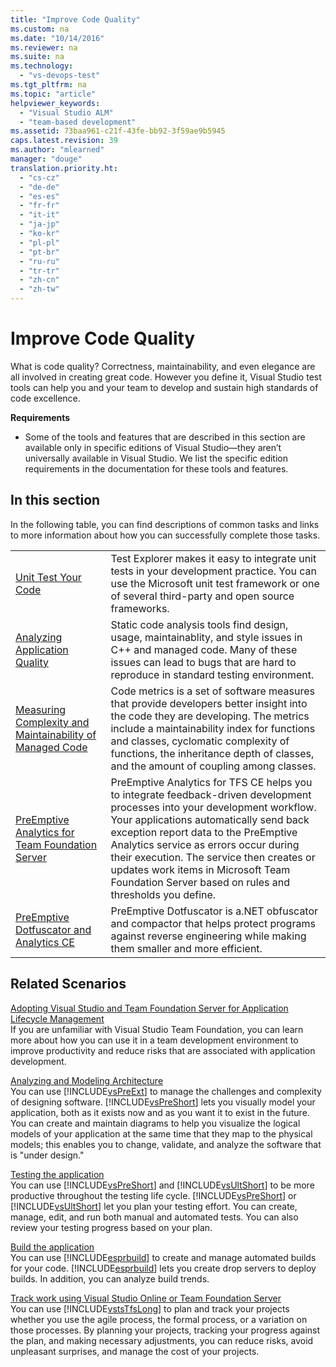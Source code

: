 ```yaml
---
title: "Improve Code Quality"
ms.custom: na
ms.date: "10/14/2016"
ms.reviewer: na
ms.suite: na
ms.technology: 
  - "vs-devops-test"
ms.tgt_pltfrm: na
ms.topic: "article"
helpviewer_keywords: 
  - "Visual Studio ALM"
  - "team-based development"
ms.assetid: 73baa961-c21f-43fe-bb92-3f59ae9b5945
caps.latest.revision: 39
ms.author: "mlearned"
manager: "douge"
translation.priority.ht: 
  - "cs-cz"
  - "de-de"
  - "es-es"
  - "fr-fr"
  - "it-it"
  - "ja-jp"
  - "ko-kr"
  - "pl-pl"
  - "pt-br"
  - "ru-ru"
  - "tr-tr"
  - "zh-cn"
  - "zh-tw"
---
```

# Improve Code Quality
What is code quality? Correctness, maintainability, and even elegance are all involved in creating great code. However you define it, Visual Studio test tools can help you and your team to develop and sustain high standards of code excellence.  
  
 **Requirements**  
  
-   Some of the tools and features that are described in this section are available only in specific editions of Visual Studio—they aren’t universally available in Visual Studio. We list the specific edition requirements in the documentation for these tools and features.  
  
## In this section  
 In the following table, you can find descriptions of common tasks and links to more information about how you can successfully complete those tasks.  
  
|||  
|-|-|  
|[Unit Test Your Code](../test/unit-test-your-code.md)|Test Explorer makes it easy to integrate unit tests in your development practice. You can use the Microsoft unit test framework or one of several third-party and open source frameworks.|  
|[Analyzing Application Quality](../code-quality/analyzing-application-quality-by-using-code-analysis-tools.md)|Static code analysis tools find design, usage, maintainablity, and style issues in C++ and managed code. Many of these issues can lead to bugs that are hard to reproduce in standard testing environment.|  
|[Measuring Complexity and Maintainability of Managed Code](../code-quality/measuring-complexity-and-maintainability-of-managed-code.md)|Code metrics is a set of software measures that provide developers better insight into the code they are developing. The metrics include a maintainability index for functions and classes, cyclomatic complexity of functions, the inheritance depth of classes, and the amount of coupling among classes.|  
|[PreEmptive Analytics for Team Foundation Server](http://msdn.microsoft.com/library/hh973124.aspx)|PreEmptive Analytics for TFS CE helps you to integrate feedback-driven development processes into your development workflow. Your applications automatically send back exception report data to the PreEmptive Analytics service as errors occur during their execution. The service then creates or updates work items in Microsoft Team Foundation Server based on rules and thresholds you define.|  
|[PreEmptive Dotfuscator and Analytics CE](assetId:///25d195d4-9f76-4dcc-9fbb-eeb9bdca9a3f)|PreEmptive Dotfuscator is a.NET obfuscator and compactor that helps protect programs against reverse engineering while making them smaller and more efficient.|  
  
## Related Scenarios  
 [Adopting Visual Studio and Team Foundation Server for Application Lifecycle Management](assetId:///7ae9182f-4762-4bd3-b238-39ce987932e5)  
 If you are unfamiliar with Visual Studio Team Foundation, you can learn more about how you can use it in a team development environment to improve productivity and reduce risks that are associated with application development.  
  
 [Analyzing and Modeling Architecture](../modeling/analyze-and-model-your-architecture.md)  
 You can use [!INCLUDE[vsPreExt](../test/includes/vspreext_md.md)] to manage the challenges and complexity of designing software. [!INCLUDE[vsPreShort](../test/includes/vspreshort_md.md)] lets you visually model your application, both as it exists now and as you want it to exist in the future. You can create and maintain diagrams to help you visualize the logical models of your application at the same time that they map to the physical models; this enables you to change, validate, and analyze the software that is "under design."  
  
 [Testing the application](https://www.visualstudio.com/docs/test/overview)  
 You can use [!INCLUDE[vsPreShort](../test/includes/vspreshort_md.md)] and [!INCLUDE[vsUltShort](../test/includes/vsultshort_md.md)] to be more productive throughout the testing life cycle. [!INCLUDE[vsPreShort](../test/includes/vspreshort_md.md)] or [!INCLUDE[vsUltShort](../test/includes/vsultshort_md.md)] let you plan your testing effort. You can create, manage, edit, and run both manual and automated tests. You can also review your testing progress based on your plan.  
  
 [Build the application](https://www.visualstudio.com/docs/build/overview)  
 You can use [!INCLUDE[esprbuild](../test/includes/esprbuild_md.md)] to create and manage automated builds for your code. [!INCLUDE[esprbuild](../test/includes/esprbuild_md.md)] lets you create drop servers to deploy builds. In addition, you can analyze build trends.  
  
 [Track work using Visual Studio Online or Team Foundation Server](https://www.visualstudio.com/docs/work/overview)  
 You can use [!INCLUDE[vstsTfsLong](../test/includes/vststfslong_md.md)] to plan and track your projects whether you use the agile process, the formal process, or a variation on those processes. By planning your projects, tracking your progress against the plan, and making necessary adjustments, you can reduce risks, avoid unpleasant surprises, and manage the cost of your projects.